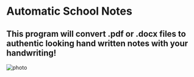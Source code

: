 # Automatic School Notes
## This program will convert .pdf or .docx files to authentic looking hand written notes with your handwriting!
![photo](https://i.imgur.com/hX1O47u.jpg)
